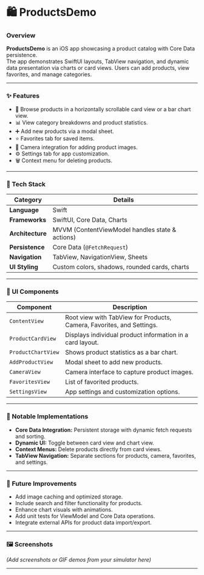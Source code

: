 # 🛍️ ProductsDemo

### Overview
**ProductsDemo** is an iOS app showcasing a product catalog with Core Data persistence.  
The app demonstrates SwiftUI layouts, TabView navigation, and dynamic data presentation via charts or card views. Users can add products, view favorites, and manage categories.

---

### ✨ Features
- 🛒 Browse products in a horizontally scrollable card view or a bar chart view.  
- 📊 View category breakdowns and product statistics.  
- ➕ Add new products via a modal sheet.  
- ⭐ Favorites tab for saved items.  
- 📸 Camera integration for adding product images.  
- ⚙️ Settings tab for app customization.  
- 🗑️ Context menu for deleting products.  

---

### 🧰 Tech Stack
| Category | Details |
|----------|---------|
| **Language** | Swift |
| **Frameworks** | SwiftUI, Core Data, Charts |
| **Architecture** | MVVM (ContentViewModel handles state & actions) |
| **Persistence** | Core Data (`@FetchRequest`) |
| **Navigation** | TabView, NavigationView, Sheets |
| **UI Styling** | Custom colors, shadows, rounded cards, charts |

---

### 🧩 UI Components
| Component | Description |
|-----------|-------------|
| `ContentView` | Root view with TabView for Products, Camera, Favorites, and Settings. |
| `ProductCardView` | Displays individual product information in a card layout. |
| `ProductChartView` | Shows product statistics as a bar chart. |
| `AddProductView` | Modal sheet to add new products. |
| `CameraView` | Camera interface to capture product images. |
| `FavoritesView` | List of favorited products. |
| `SettingsView` | App settings and customization options. |

---

### 🧠 Notable Implementations
- **Core Data Integration:** Persistent storage with dynamic fetch requests and sorting.  
- **Dynamic UI:** Toggle between card view and chart view.  
- **Context Menus:** Delete products directly from card views.  
- **TabView Navigation:** Separate sections for products, camera, favorites, and settings.  

---

### 🚀 Future Improvements
- Add image caching and optimized storage.  
- Include search and filter functionality for products.  
- Enhance chart visuals with animations.  
- Add unit tests for ViewModel and Core Data operations.  
- Integrate external APIs for product data import/export.  

---

### 🖼️ Screenshots
*(Add screenshots or GIF demos from your simulator here)*

---
